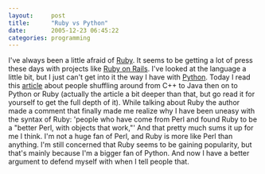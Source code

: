 ```yaml
---
layout:     post
title:      "Ruby vs Python"
date:       2005-12-23 06:45:22
categories: programming
---
```

I've always been a little afraid of [Ruby](http://www.ruby-lang.org/). It seems to be getting a lot of press these days with projects like [Ruby on Rails](http://www.rubyonrails.org/). I've looked at the language a little bit, but I just can't get into it the way I have with [Python](http://python.org). Today I read this [article](http://www.artima.com/weblogs/viewpost.jsp?thread=141312) about people shuffling around from C++ to Java then on to Python or Ruby (actually the article a bit deeper than that, but go read it for yourself to get the full depth of it). While talking about Ruby the author made a comment that finally made me realize why I have been uneasy with the syntax of Ruby: 'people who have come from Perl and found Ruby to be a "better Perl, with objects that work,"' And that pretty much sums it up for me I think. I'm not a huge fan of Perl, and Ruby is more like Perl than anything. I'm still concerned that Ruby seems to be gaining popularity, but that's mainly because I'm a bigger fan of Python. And now I have a better argument to defend myself with when I tell people that.
